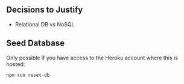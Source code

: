 ## Decisions to Justify

- Relational DB vs NoSQL


## Seed Database

Only possible if you have access to the Heroku account where this is hosted:

```
npm run reset-db
```